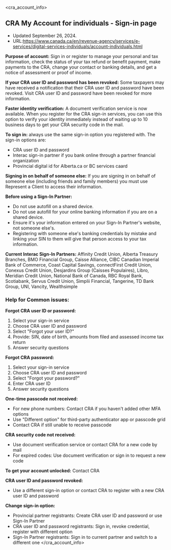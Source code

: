 <cra_account_info>
## CRA My Account for individuals - Sign-in page
- Updated September 26, 2024. 
- URL:https://www.canada.ca/en/revenue-agency/services/e-services/digital-services-individuals/account-individuals.html

**Purpose of account:** Sign in or register to manage your personal and tax information, check the status of your tax refund or benefit payment, make payments to the CRA, change your contact or banking details, and get a notice of assessment or proof of income.

**If your CRA user ID and password has been revoked:** Some taxpayers may have received a notification that their CRA user ID and password have been revoked. Visit CRA user ID and password have been revoked for more information.

**Faster identity verification:** A document verification service is now available. When you register for the CRA sign-in services, you can use this option to verify your identity immediately instead of waiting up to 10 business days to get your CRA security code in the mail.

**To sign in:** always use the same sign-in option you registered with. The sign-in options are:
-  CRA user ID and password
- Interac sign-in partner if you bank online through a partner financial organization
- Provincial digital id for Alberta.ca or BC services caard

**Signing in on behalf of someone else:** If you are signing in on behalf of someone else (including friends and family members) you must use Represent a Client to access their information.

**Before using a Sign-In Partner:**
- Do not use autofill on a shared device.
- Do not use autofill for your online banking information if you are on a shared device.
- Ensure it's your information entered on your Sign-In Partner's website, not someone else's.
- Registering with someone else's banking credentials by mistake and linking your SIN to them will give that person access to your tax information.

**Current Interac Sign-In Partners:**
Affinity Credit Union, Alberta Treasury Branches, BMO Financial Group, Caisse Alliance, CIBC Canadian Imperial Bank of Commerce, Coast Capital Savings, connectFirst Credit Union, Conexus Credit Union, Desjardins Group (Caisses Populaires), Libro, Meridian Credit Union, National Bank of Canada, RBC Royal Bank, Scotiabank, Servus Credit Union, Simplii Financial, Tangerine, TD Bank Group, UNI, Vancity, Wealthsimple

### Help for Common issues:

**Forgot CRA user ID or password:**
1. Select your sign-in service
2. Choose CRA user ID and password
3. Select "Forgot your user ID?"
4. Provide: SIN, date of birth, amounts from filed and assessed income tax return
5. Answer security questions

**Forgot CRA password:**
1. Select your sign-in service
2. Choose CRA user ID and password
3. Select "Forgot your password?"
4. Enter CRA user ID
5. Answer security questions

**One-time passcode not received:**
- For new phone numbers: Contact CRA if you haven't added other MFA options
- Use "Different option" for third-party authenticator app or passcode grid
- Contact CRA if still unable to receive passcode

**CRA security code not received:**
- Use document verification service or contact CRA for a new code by mail
- For expired codes: Use document verification or sign in to request a new code

**To get your account unlocked:** Contact CRA

**CRA user ID and password revoked:**
- Use a different sign-in option or contact CRA to register with a new CRA user ID and password

**Change sign-in option:**
- Provincial partner registrants: Create CRA user ID and password or use Sign-In Partner
- CRA user ID and password registrants: Sign in, revoke credential, register with different option
- Sign-In Partner registrants: Sign in to current partner and switch to a different one
</cra_account_info>